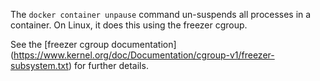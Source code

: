 The `docker container unpause` command un-suspends all processes in a container.
On Linux, it does this using the freezer cgroup.

See the [freezer cgroup documentation]
(https://www.kernel.org/doc/Documentation/cgroup-v1/freezer-subsystem.txt) for
further details.

